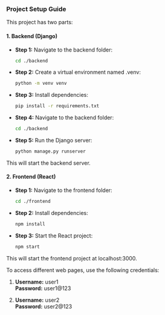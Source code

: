 ### Project Setup Guide

This project has two parts:

#### 1. Backend (Django)

- **Step 1:** Navigate to the backend folder:
  ```bash
  cd ./backend
  ```

- **Step 2:** Create a virtual environment named .venv:
  ```bash
  python -m venv venv
  ```

- **Step 3:** Install dependencies:
  ```bash
  pip install -r requirements.txt
  ```

- **Step 4:** Navigate to the backend folder:
  ```bash
  cd ./backend
  ```

- **Step 5:** Run the Django server:
  ```bash
  python manage.py runserver
  ```

This will start the backend server.

#### 2. Frontend (React)

- **Step 1:** Navigate to the frontend folder:
  ```bash
  cd ./frontend
  ```

- **Step 2:** Install dependencies:
  ```bash
  npm install
  ```

- **Step 3:** Start the React project:
  ```bash
  npm start
  ```

This will start the frontend project at localhost:3000.

To access different web pages, use the following credentials:

1. **Username:** user1  
   **Password:** user1@123

2. **Username:** user2  
   **Password:** user2@123
